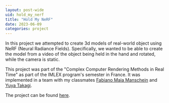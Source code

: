 ```yaml
---
layout: post-wide
uid: hold_my_nerf
title: "Hold My NeRF"
date: 2023-06-09
categories: project
---
```


In this project we attempted to create 3d models of real-world object using NeRF (Neural Radiance Fields). Specifically, we wanted to be able
to create the model from a video of the object being held in the hand and rotated, while the camera is static.

This project was part of the "Complex Computer Rendering Methods in Real Time" as part of the IMLEX program's semester in France.
It was implemented in a team with my classmates [Fabiano Maia Manschein](https://bit.ly/manschein) and [Yuya Takagi](https://www.linkedin.com/in/yuya-takagi-943016252).

The project can be found [here](https://github.com/nbieck/HoldMyNeRF).